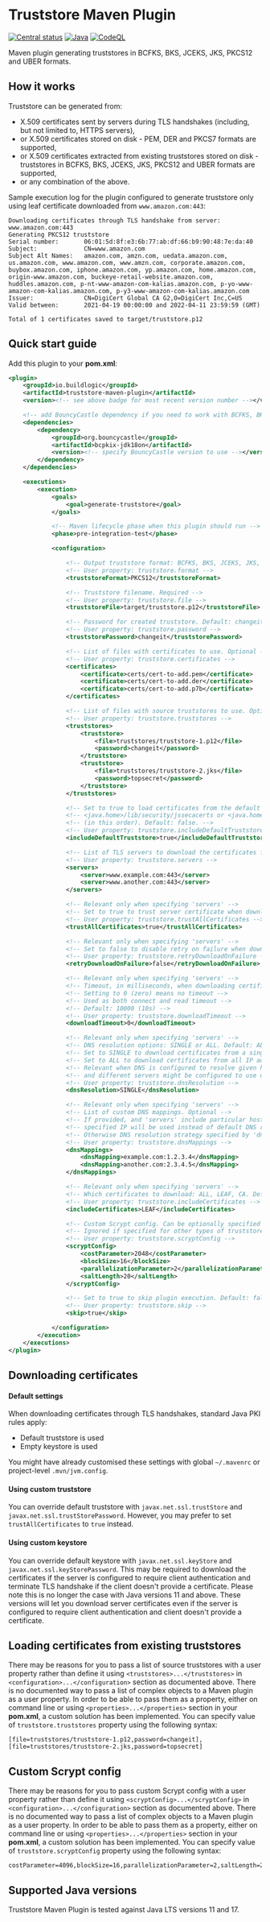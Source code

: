 # Truststore Maven Plugin

[![Central status](https://maven-badges.herokuapp.com/maven-central/io.buildlogic/truststore-maven-plugin/badge.svg)](https://maven-badges.herokuapp.com/maven-central/io.buildlogic/truststore-maven-plugin)
[![Java](https://github.com/ipastusi/truststore-maven-plugin/actions/workflows/ci.yml/badge.svg)](https://github.com/ipastusi/truststore-maven-plugin/actions/workflows/ci.yml)
[![CodeQL](https://github.com/ipastusi/truststore-maven-plugin/actions/workflows/codeql-analysis.yml/badge.svg)](https://github.com/ipastusi/truststore-maven-plugin/actions/workflows/codeql-analysis.yml)

Maven plugin generating truststores in BCFKS, BKS, JCEKS, JKS, PKCS12 and UBER formats.

## How it works

Truststore can be generated from:

- X.509 certificates sent by servers during TLS handshakes (including, but not limited to, HTTPS servers),
- or X.509 certificates stored on disk - PEM, DER and PKCS7 formats are supported,
- or X.509 certificates extracted from existing truststores stored on disk - truststores in BCFKS, BKS, JCEKS, JKS,
  PKCS12 and UBER formats are supported,
- or any combination of the above.

Sample execution log for the plugin configured to generate truststore only using leaf certificate downloaded from
`www.amazon.com:443`:

```
Downloading certificates through TLS handshake from server: www.amazon.com:443
Generating PKCS12 truststore
Serial number:       06:01:5d:8f:e3:6b:77:ab:df:66:b9:90:48:7e:da:40
Subject:             CN=www.amazon.com
Subject Alt Names:   amazon.com, amzn.com, uedata.amazon.com, us.amazon.com, www.amazon.com, www.amzn.com, corporate.amazon.com, buybox.amazon.com, iphone.amazon.com, yp.amazon.com, home.amazon.com, origin-www.amazon.com, buckeye-retail-website.amazon.com, huddles.amazon.com, p-nt-www-amazon-com-kalias.amazon.com, p-yo-www-amazon-com-kalias.amazon.com, p-y3-www-amazon-com-kalias.amazon.com
Issuer:              CN=DigiCert Global CA G2,O=DigiCert Inc,C=US
Valid between:       2021-04-19 00:00:00 and 2022-04-11 23:59:59 (GMT)

Total of 1 certificates saved to target/truststore.p12
```

## Quick start guide

Add this plugin to your **pom.xml**:

```xml
<plugin>
    <groupId>io.buildlogic</groupId>
    <artifactId>truststore-maven-plugin</artifactId>
    <version><!-- see above badge for most recent version number --></version>

    <!-- add BouncyCastle dependency if you need to work with BCFKS, BKS or UBER truststore formats -->
    <dependencies>
        <dependency>
            <groupId>org.bouncycastle</groupId>
            <artifactId>bcpkix-jdk18on</artifactId>
            <version><!-- specify BouncyCastle version to use --></version>
        </dependency>
    </dependencies>

    <executions>
        <execution>
            <goals>
                <goal>generate-truststore</goal>
            </goals>

            <!-- Maven lifecycle phase when this plugin should run -->
            <phase>pre-integration-test</phase>

            <configuration>

                <!-- Output truststore format: BCFKS, BKS, JCEKS, JKS, PKCS12 and UBER. Default: PKCS12 -->
                <!-- User property: truststore.format -->
                <truststoreFormat>PKCS12</truststoreFormat>

                <!-- Truststore filename. Required -->
                <!-- User property: truststore.file -->
                <truststoreFile>target/truststore.p12</truststoreFile>

                <!-- Password for created truststore. Default: changeit -->
                <!-- User property: truststore.password -->
                <truststorePassword>changeit</truststorePassword>

                <!-- List of files with certificates to use. Optional -->
                <!-- User property: truststore.certificates -->
                <certificates>
                    <certificate>certs/cert-to-add.pem</certificate>
                    <certificate>certs/cert-to-add.der</certificate>
                    <certificate>certs/cert-to-add.p7b</certificate>
                </certificates>

                <!-- List of files with source truststores to use. Optional -->
                <!-- User property: truststore.truststores -->
                <truststores>
                    <truststore>
                        <file>truststores/truststore-1.p12</file>
                        <password>changeit</password>
                    </truststore>
                    <truststore>
                        <file>truststores/truststore-2.jks</file>
                        <password>topsecret</password>
                    </truststore>
                </truststores>

                <!-- Set to true to load certificates from the default truststore in either -->
                <!-- <java.home>/lib/security/jssecacerts or <java.home>/lib/security/cacerts -->
                <!-- (in this order). Default: false. -->
                <!-- User property: truststore.includeDefaultTruststore -->
                <includeDefaultTruststore>true</includeDefaultTruststore>

                <!-- List of TLS servers to download the certificates from. Optional -->
                <!-- User property: truststore.servers -->
                <servers>
                    <server>www.example.com:443</server>
                    <server>www.another.com:443</server>
                </servers>

                <!-- Relevant only when specifying 'servers' -->
                <!-- Set to true to trust server certificate when downloading certificates. Default: false -->
                <!-- User property: truststore.trustAllCertificates -->
                <trustAllCertificates>true</trustAllCertificates>

                <!-- Relevant only when specifying 'servers' -->
                <!-- Set to false to disable retry on failure when downloading certificates. Default: true -->
                <!-- User property: truststore.retryDownloadOnFailure -->
                <retryDownloadOnFailure>false</retryDownloadOnFailure>

                <!-- Relevant only when specifying 'servers' -->
                <!-- Timeout, in milliseconds, when downloading certificates -->
                <!-- Setting to 0 (zero) means no timeout -->
                <!-- Used as both connect and read timeout -->
                <!-- Default: 10000 (10s) -->
                <!-- User property: truststore.downloadTimeout -->
                <downloadTimeout>0</downloadTimeout>

                <!-- Relevant only when specifying 'servers' -->
                <!-- DNS resolution options: SINGLE or ALL. Default: ALL -->
                <!-- Set to SINGLE to download certificates from a single IP address the hostname resolves to -->
                <!-- Set to ALL to download certificates from all IP addresses the hostname resolves to -->
                <!-- Relevant when DNS is configured to resolve given hostname to more than one IP address, -->
                <!-- and different servers might be configured to use different X.509 certificates -->
                <!-- User property: truststore.dnsResolution -->
                <dnsResolution>SINGLE</dnsResolution>

                <!-- Relevant only when specifying 'servers' -->
                <!-- List of custom DNS mappings. Optional -->
                <!-- If provided, and 'servers' include particular hostname, -->
                <!-- specified IP will be used instead of default DNS resolution -->
                <!-- Otherwise DNS resolution strategy specified by 'dnsResolution' will be used -->
                <!-- User property: truststore.dnsMappings -->
                <dnsMappings>
                    <dnsMapping>example.com:1.2.3.4</dnsMapping>
                    <dnsMapping>another.com:2.3.4.5</dnsMapping>
                </dnsMappings>

                <!-- Relevant only when specifying 'servers' -->
                <!-- Which certificates to download: ALL, LEAF, CA. Default: ALL. -->
                <!-- User property: truststore.includeCertificates -->
                <includeCertificates>LEAF</includeCertificates>

                <!-- Custom Scrypt config. Can be optionally specified when 'truststoreFormat' is set to BCFKS -->
                <!-- Ignored if specified for other types of truststores -->
                <!-- User property: truststore.scryptConfig -->
                <scryptConfig>
                    <costParameter>2048</costParameter>
                    <blockSize>16</blockSize>
                    <parallelizationParameter>2</parallelizationParameter>
                    <saltLength>20</saltLength>
                </scryptConfig>

                <!-- Set to true to skip plugin execution. Default: false -->
                <!-- User property: truststore.skip -->
                <skip>true</skip>

            </configuration>
        </execution>
    </executions>
</plugin>
```

## Downloading certificates

#### Default settings

When downloading certificates through TLS handshakes, standard Java PKI rules apply:

- Default truststore is used
- Empty keystore is used

You might have already customised these settings with global `~/.mavenrc` or project-level `.mvn/jvm.config`.

#### Using custom truststore

You can override default truststore with `javax.net.ssl.trustStore` and `javax.net.ssl.trustStorePassword`. However, you
may prefer to set `trustAllCertificates` to `true` instead.

#### Using custom keystore

You can override default keystore with `javax.net.ssl.keyStore` and `javax.net.ssl.keyStorePassword`. This may be
required to download the certificates if the server is configured to require client authentication and terminate TLS
handshake if the client doesn't provide a certificate. Please note this is no longer the case with Java versions 11 and
above. These versions will let you download server certificates even if the server is configured to require client
authentication and client doesn't provide a certificate.

## Loading certificates from existing truststores

There may be reasons for you to pass a list of source truststores with a user property rather than define it
using `<truststores>...</truststores>` in `<configuration>...</configuration>` section as documented above. There is no
documented way to pass a list of complex objects to a Maven plugin as a user property. In order to be able to pass them
as a property, either on command line or using `<properties>...</properties>` section in your **pom.xml**, a custom
solution has been implemented. You can specify value of `truststore.truststores` property using the following syntax:

```
[file=truststores/truststore-1.p12,password=changeit],[file=truststores/truststore-2.jks,password=topsecret]
```

## Custom Scrypt config

There may be reasons for you to pass custom Scrypt config with a user property rather than define it
using `<scryptConfig>...</scryptConfig>` in `<configuration>...</configuration>` section as documented above. There is
no documented way to pass a list of complex objects to a Maven plugin as a user property. In order to be able to pass
them as a property, either on command line or using `<properties>...</properties>` section in your **pom.xml**, a custom
solution has been implemented. You can specify value of `truststore.scryptConfig` property using the following syntax:

```
costParameter=4096,blockSize=16,parallelizationParameter=2,saltLength=20
```

## Supported Java versions

Truststore Maven Plugin is tested against Java LTS versions 11 and 17.
